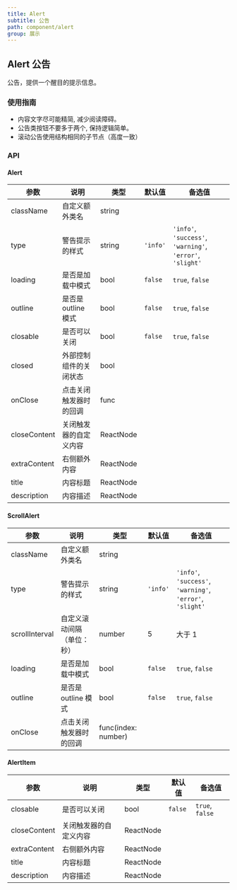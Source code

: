 ```yaml
---
title: Alert
subtitle: 公告
path: component/alert
group: 展示
---
```


## Alert 公告

公告，提供一个醒目的提示信息。

### 使用指南

- 内容文字尽可能精简, 减少阅读障碍。
- 公告类按钮不要多于两个, 保持逻辑简单。
- 滚动公告使用结构相同的子节点（高度一致）

### API

#### Alert

| 参数         | 说明                   | 类型      | 默认值   | 备选值                                                    |
| ------------ | ---------------------- | --------- | -------- | --------------------------------------------------------- |
| className    | 自定义额外类名         | string    |          |                                                           |
| type         | 警告提示的样式         | string    | `'info'` | `'info'`, `'success'`, `'warning'`, `'error'`, `'slight'` |
| loading      | 是否是加载中模式       | bool      | `false`  | `true`, `false`                                           |
| outline      | 是否是 outline 模式    | bool      | `false`  | `true`, `false`                                           |
| closable     | 是否可以关闭           | bool      | `false`  | `true`, `false`                                           |
| closed       | 外部控制组件的关闭状态 | bool      |          |                                                           |
| onClose      | 点击关闭触发器时的回调 | func      |          |                                                           |
| closeContent | 关闭触发器的自定义内容 | ReactNode |          |                                                           |
| extraContent | 右侧额外内容           | ReactNode |          |                                                           |
| title        | 内容标题               | ReactNode |          |                                                           |
| description  | 内容描述               | ReactNode |          |                                                           |

#### ScrollAlert

| 参数           | 说明                        | 类型                | 默认值   | 备选值                                                    |
| -------------- | --------------------------- | ------------------- | -------- | --------------------------------------------------------- |
| className      | 自定义额外类名              | string              |          |                                                           |
| type           | 警告提示的样式              | string              | `'info'` | `'info'`, `'success'`, `'warning'`, `'error'`, `'slight'` |
| scrollInterval | 自定义滚动间隔 （单位：秒） | number              | 5        | 大于 1                                                    |
| loading        | 是否是加载中模式            | bool                | `false`  | `true`, `false`                                           |
| outline        | 是否是 outline 模式         | bool                | `false`  | `true`, `false`                                           |
| onClose        | 点击关闭触发器时的回调      | func(index: number) |          |                                                           |

#### AlertItem

| 参数         | 说明                   | 类型      | 默认值  | 备选值          |
| ------------ | ---------------------- | --------- | ------- | --------------- |
| closable     | 是否可以关闭           | bool      | `false` | `true`, `false` |
| closeContent | 关闭触发器的自定义内容 | ReactNode |         |                 |
| extraContent | 右侧额外内容           | ReactNode |         |                 |
| title        | 内容标题               | ReactNode |         |                 |
| description  | 内容描述               | ReactNode |         |                 |
